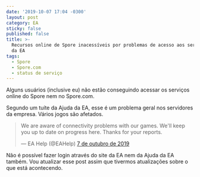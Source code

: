 ```yaml
---
date: '2019-10-07 17:04 -0300'
layout: post
category: EA
sticky: false
published: false
title: >-
  Recursos online de Spore inacessíveis por problemas de acesso aos servidores
  da EA
tags:
  - Spore
  - Spore.com
  - status de serviço
---
```

Alguns usuários (inclusive eu) não estão conseguindo acessar os serviços online do Spore nem no Spore.com.

Segundo um tuíte da Ajuda da EA, esse é um problema geral nos servidores da empresa. Vários jogos são afetados.

<blockquote class="twitter-tweet" data-lang="pt" data-dnt="true"><p lang="en" dir="ltr">We are aware of connectivity problems with our games. We&#39;ll keep you up to date on progress here. Thanks for your reports.</p>&mdash; EA Help (@EAHelp) <a href="https://twitter.com/EAHelp/status/1181292985520201730?ref_src=twsrc%5Etfw">7 de outubro de 2019</a></blockquote> <script async src="https://platform.twitter.com/widgets.js" charset="utf-8"></script>

Não é possível fazer login através do site da EA nem da Ajuda da EA também. Vou atualizar esse post assim que tivermos atualizações sobre o que está acontecendo.